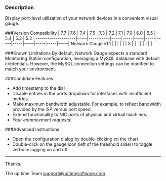 ### Description
Display port-level utilization of your network devices in a convenient visual gauge.

###Version Compatibility
                        | 7.7 | 7.6 | 7.4 | 7.5 | 7.3 | 7.2 | 7.1 | 7.0 | 6.0 | 5.5 | 5.4 | 5.3 | 5.2 |
    --------------------|-----|-----|-----|-----|-----|-----|-----|-----|-----|-----|-----|-----|-----|
     Network Gauge v1.1 |     |     |     |     |     | X   |     |     |     |     |     |     |     |

###Known Limitations
By default, Network Gauge expects a standard Monitoring Station configuration, leveraging a MySQL database with default credentials.  However, the MySQL connection settings can be modified to match your environment.

###Candidate Features
* Add timestamp to the dial
* Disable entries in the ports dropdown for interfaces with insufficient metrics.
* Make maximum bandwidth adjustable.  For example, to reflect bandwidth provided by the ISP versus port speed.
* Extend functionality to NIC ports of physical and virtual machines.
* _Your enhancement requests!_

###Advanced Instructions
* Open the configuration dialog by double-clicking on the chart
* Double-click on the gauge icon (left of the threshold slider) to toggle verbose logging on and off

---

Thanks,

The up.time Team
support@uptimesoftware.com
